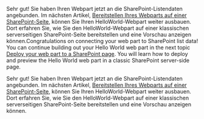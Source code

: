 <span data-ttu-id="758bf-p125">Sehr gut! Sie haben Ihren Webpart jetzt an die SharePoint-Listendaten angebunden. Im nächsten Artikel, [Bereitstellen Ihres Webparts auf einer SharePoint-Seite](./serve-your-web-part-in-a-sharepoint-page), können Sie Ihren HelloWorld-Webpart weiter ausbauen. Dort erfahren Sie, wie Sie den HelloWorld-Webpart auf einer klassischen serverseitigen SharePoint-Seite bereitstellen und eine Vorschau anzeigen können.</span><span class="sxs-lookup"><span data-stu-id="758bf-p125">Congratulations on connecting your web part to SharePoint list data! You can continue building out your Hello World web part in the next topic [Deploy your web part to a SharePoint page](./serve-your-web-part-in-a-sharepoint-page). You will learn how to deploy and preview the Hello World web part in a classic SharePoint server-side page.</span></span>

Sehr gut! Sie haben Ihren Webpart jetzt an die SharePoint-Listendaten angebunden. Im nächsten Artikel, [Bereitstellen Ihres Webparts auf einer SharePoint-Seite](./serve-your-web-part-in-a-sharepoint-page), können Sie Ihren HelloWorld-Webpart weiter ausbauen. Dort erfahren Sie, wie Sie den HelloWorld-Webpart auf einer klassischen serverseitigen SharePoint-Seite bereitstellen und eine Vorschau anzeigen können.
